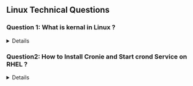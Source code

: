 ## Linux Technical Questions 

### Question 1: What is kernal in Linux ?
<details>

- In Linux, the kernel is the core part of the operating system that acts as a bridge between the hardware of your computer and the software applications. It manages and controls all the hardware resources like CPU, memory, and storage, allowing programs to use them without having to know how they work at a low level.


</details>

### Question2: How to Install Cronie and Start crond Service on RHEL ?

<details>

### 1. Install cronie package
```bash
sudo yum install -y cronie

```

### 2. Enable crond service to start on boot
```bash
sudo systemctl enable crond

```

### 3. Start crond service immediately
```bash
sudo systemctl start crond

```

### 4. Check status of crond service
```bash
sudo systemctl status crond

```

</details>
